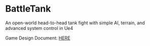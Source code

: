# BattleTank
An open-world head-to-head tank fight with simple AI, terrain, and advanced system control in Ue4

Game Design Document: [HERE](https://en.wikipedia.org/wiki/Game_design_document "Title")
